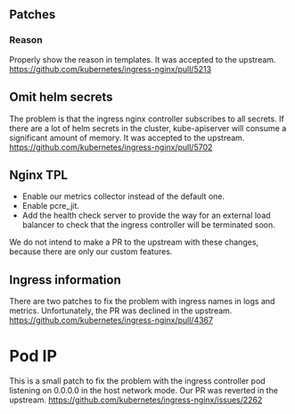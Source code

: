 ## Patches

### Reason

Properly show the reason in templates.
It was accepted to the upstream.
https://github.com/kubernetes/ingress-nginx/pull/5213

## Omit helm secrets

The problem is that the ingress nginx controller subscribes to all secrets.
If there are a lot of helm secrets in the cluster, kube-apiserver will consume a significant amount of memory.
It was accepted to the upstream.
https://github.com/kubernetes/ingress-nginx/pull/5702

## Nginx TPL

* Enable our metrics collector instead of the default one.
* Enable pcre_jit.
* Add the health check server to provide the way for an external load balancer to check that the ingress controller will be terminated soon.

We do not intend to make a PR to the upstream with these changes, because there are only our custom features.

## Ingress information

There are two patches to fix the problem with ingress names in logs and metrics.
Unfortunately, the PR was declined in the upstream.
https://github.com/kubernetes/ingress-nginx/pull/4367

# Pod IP

This is a small patch to fix the problem with the ingress controller pod listening on 0.0.0.0 in the host network mode.
Our PR was reverted in the upstream.
https://github.com/kubernetes/ingress-nginx/issues/2262
